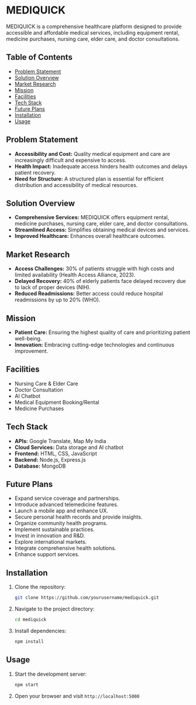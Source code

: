 
# MEDIQUICK

MEDIQUICK is a comprehensive healthcare platform designed to provide accessible and affordable medical services, including equipment rental, medicine purchases, nursing care, elder care, and doctor consultations.

## Table of Contents

- [Problem Statement](#problem-statement)
- [Solution Overview](#solution-overview)
- [Market Research](#market-research)
- [Mission](#mission)
- [Facilities](#facilities)
- [Tech Stack](#tech-stack)
- [Future Plans](#future-plans)
- [Installation](#installation)
- [Usage](#usage)

## Problem Statement

- **Accessibility and Cost:** Quality medical equipment and care are increasingly difficult and expensive to access.
- **Health Impact:** Inadequate access hinders health outcomes and delays patient recovery.
- **Need for Structure:** A structured plan is essential for efficient distribution and accessibility of medical resources.

## Solution Overview

- **Comprehensive Services:** MEDIQUICK offers equipment rental, medicine purchases, nursing care, elder care, and doctor consultations.
- **Streamlined Access:** Simplifies obtaining medical devices and services.
- **Improved Healthcare:** Enhances overall healthcare outcomes.

## Market Research

- **Access Challenges:** 30% of patients struggle with high costs and limited availability (Health Access Alliance, 2023).
- **Delayed Recovery:** 40% of elderly patients face delayed recovery due to lack of proper devices (NIH).
- **Reduced Readmissions:** Better access could reduce hospital readmissions by up to 20% (WHO).

## Mission

- **Patient Care:** Ensuring the highest quality of care and prioritizing patient well-being.
- **Innovation:** Embracing cutting-edge technologies and continuous improvement.

## Facilities

- Nursing Care & Elder Care
- Doctor Consultation
- AI Chatbot
- Medical Equipment Booking/Rental
- Medicine Purchases

## Tech Stack

- **APIs:** Google Translate, Map My India
- **Cloud Services:** Data storage and AI chatbot
- **Frontend:** HTML, CSS, JavaScript
- **Backend:** Node.js, Express.js
- **Database:** MongoDB

## Future Plans

- Expand service coverage and partnerships.
- Introduce advanced telemedicine features.
- Launch a mobile app and enhance UX.
- Secure personal health records and provide insights.
- Organize community health programs.
- Implement sustainable practices.
- Invest in innovation and R&D.
- Explore international markets.
- Integrate comprehensive health solutions.
- Enhance support services.

## Installation

1. Clone the repository:
   ```sh
   git clone https://github.com/yourusername/mediquick.git
   ```
2. Navigate to the project directory:
   ```sh
   cd mediquick
   ```
3. Install dependencies:
   ```sh
   npm install
   ```

## Usage

1. Start the development server:
   ```sh
   npm start
   ```
2. Open your browser and visit `http://localhost:5000`


